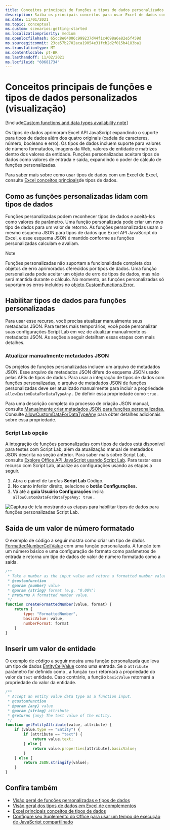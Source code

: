 ```yaml
---
title: Conceitos principais de funções e tipos de dados personalizados
description: Saiba os principais conceitos para usar Excel de dados com suas funções personalizadas.
ms.date: 11/01/2021
ms.topic: conceptual
ms.custom: scenarios:getting-started
ms.localizationpriority: medium
ms.openlocfilehash: 65cc8e04006c999237d44f1c4698a6e82e5f459d
ms.sourcegitcommit: 23ce57b2702aca19054e31fcb2d2f015b4183ba1
ms.translationtype: MT
ms.contentlocale: pt-BR
ms.lasthandoff: 11/02/2021
ms.locfileid: "60681734"
---
```

# <a name="custom-functions-and-data-types-core-concepts-preview"></a>Conceitos principais de funções e tipos de dados personalizados (visualização)

[!include[Custom functions and data types availability note](../includes/excel-custom-functions-data-types-note.md)]

Os tipos de dados aprimoram Excel API JavaScript expandindo o suporte para tipos de dados além dos quatro originais (cadeia de caracteres, número, booleano e erro). Os tipos de dados incluem suporte para valores de número formatados, imagens da Web, valores de entidade e matrizes dentro dos valores da entidade. Funções personalizadas aceitam tipos de dados como valores de entrada e saída, expandindo o poder de cálculo de funções personalizadas.

Para saber mais sobre como usar tipos de dados com um Excel de Excel, consulte [Excel conceitos principais](/excel-data-types-concepts.md)de tipos de dados.

## <a name="how-custom-functions-handle-data-types"></a>Como as funções personalizadas lidam com tipos de dados

Funções personalizadas podem reconhecer tipos de dados e aceitá-los como valores de parâmetro. Uma função personalizada pode criar um novo tipo de dados para um valor de retorno. As funções personalizadas usam o mesmo esquema JSON para tipos de dados que Excel API JavaScript do Excel, e esse esquema JSON é mantido conforme as funções personalizadas calculam e avaliam.

> [!NOTE]
> Funções personalizadas não suportam a funcionalidade completa dos objetos de erro aprimorados oferecidos por tipos de dados. Uma função personalizada pode aceitar um objeto de erro de tipos de dados, mas não será mantida durante o cálculo. No momento, as funções personalizadas só suportam os erros incluídos no [objeto CustomFunctions.Error.](/custom-functions-errors.md)

## <a name="enable-data-types-for-custom-functions"></a>Habilitar tipos de dados para funções personalizadas

Para usar esse recurso, você precisa atualizar manualmente seus metadados JSON. Para testes mais temporários, você pode personalizar suas configurações Script Lab em vez de atualizar manualmente os metadados JSON. As seções a seguir detalham essas etapas com mais detalhes.

### <a name="manually-update-json-metadata"></a>Atualizar manualmente metadados JSON

Os projetos de funções personalizadas incluem um arquivo de metadados JSON. Esse arquivo de metadados JSON difere do esquema JSON usado pelas APIs de tipos de dados. Para usar a integração de tipos de dados com funções personalizadas, o arquivo de metadados JSON de funções personalizadas deve ser atualizado manualmente para incluir a propriedade `allowCustomDataForDataTypeAny` . De definir essa propriedade como `true` .

Para uma descrição completa do processo de criação JSON manual, consulte [Manualmente criar metadados JSON para funções personalizadas.](custom-functions-json.md) Consulte [allowCustomDataForDataTypeAny](custom-functions-json.md#allowcustomdatafordatatypeany-preview) para obter detalhes adicionais sobre essa propriedade.

### <a name="script-lab-option"></a>Script Lab opção

A integração de funções personalizadas com tipos de dados está disponível para testes com Script Lab, além da atualização manual de metadados JSON descrita na seção anterior. Para saber mais sobre Script Lab, consulte [Explore Office API JavaScript usando Script Lab](../overview/explore-with-script-lab.md). Para testar esse recurso com Script Lab, atualize as configurações usando as etapas a seguir.

1. Abra o painel de tarefas **Script Lab** Código.
1. No canto inferior direito, selecione o **botão Configurações.**
1. Vá até a **guia Usuário Configurações** insira `allowCustomDataForDataTypeAny: true` .

![Captura de tela mostrando as etapas para habilitar tipos de dados para funções personalizadas Script Lab.](../images/custom-functions-script-lab-data-type.png)

## <a name="output-a-formatted-number-value"></a>Saída de um valor de número formatado

O exemplo de código a seguir mostra como criar um tipo de dados [FormattedNumberCellValue](/javascript/api/excel/excel.formattednumbercellvalue) com uma função personalizada. A função tem um número básico e uma configuração de formato como parâmetros de entrada e retorna um tipo de dados de valor de número formatado como a saída.

```js
/**
 * Take a number as the input value and return a formatted number value as the output.
 * @customfunction
 * @param {number} value
 * @param {string} format (e.g. "0.00%")
 * @returns A formatted number value.
 */
function createFormattedNumber(value, format) {
    return {
        type: "FormattedNumber",
        basicValue: value,
        numberFormat: format
    }
}
```

## <a name="input-an-entity-value"></a>Inserir um valor de entidade

O exemplo de código a seguir mostra uma função personalizada que leva um tipo de dados [EntityCellValue](/javascript/api/excel/excel.entitycellvalue) como uma entrada. Se o `attribute` parâmetro for definido como , a função `text` retornará a propriedade do valor da `text` entidade. Caso contrário, a função `basicValue` retornará a propriedade do valor da entidade.

```js
/**
 * Accept an entity value data type as a function input.
 * @customfunction
 * @param {any} value
 * @param {string} attribute
 * @returns {any} The text value of the entity.
 */
function getEntityAttribute(value, attribute) {
    if (value.type == "Entity") {
        if (attribute == "text") {
            return value.text;
        } else {
            return value.properties[attribute].basicValue;
        }
    } else {
        return JSON.stringify(value);
    }
}
```

## <a name="see-also"></a>Confira também

* [Visão geral de funções personalizadas e tipos de dados](/custom-functions-data-types-overview.md)
* [Visão geral dos tipos de dados em Excel de complementos](/excel-data-types-overview.md)
* [Excel principais conceitos de tipos de dados](/excel-data-types-concepts.md)
* [Configure seu Suplemento do Office para usar um tempo de execução de JavaScript compartilhado](../develop/configure-your-add-in-to-use-a-shared-runtime.md)
